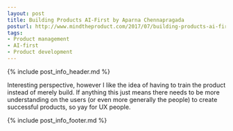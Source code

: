 ```yaml
---
layout: post
title: Building Products AI-First by Aparna Chennapragada
posturl: http://www.mindtheproduct.com/2017/07/building-products-ai-first-aparna-chennapragada/
tags:
- Product management
- AI-first
- Product development
---
```


{% include post_info_header.md %}

Interesting perspective, however I like the idea of having to train the product instead of merely build. If anything this just means there needs to be more understanding on the users (or even more generally the people) to create successful products, so yay for UX people.

{% include post_info_footer.md %}
